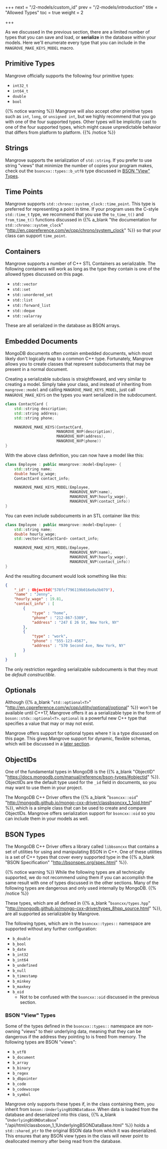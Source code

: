 +++
next = "/2-models/custom_id"
prev = "/2-models/introduction"
title = "Allowed Types"
toc = true
weight = 2

+++

As we discussed in the previous section, there are a limited number of types that you can save and load, or **serialize** in the database within your models. Here we'll enumerate every type that you can include in the `MANGROVE_MAKE_KEYS_MODEL` macro.

## Primitive Types

Mangrove officially supports the following four primitive types:

* `int32_t`
* `int64_t`
* `double`
* `bool`

{{% notice warning %}}
Mangrove will also accept other primitive types such as `int`, `long`, or `unsigned int`, but we highly recommend that you go with one of the four supported types. Other types will be implicitly cast to one of the four supported types, which might cause unpredictable behavior that differs from platform to platform.
{{% /notice %}}

## Strings

Mangrove supports the serialization of `std::string`. If you prefer to use string "views" that minimize the number of copies your program makes, check out the `bsoncxx::types::b_utf8` type discussed in [BSON "View" Types](/2-models/allowed-types/#bson-view-types).

## Time Points

Mangrove supports `std::chrono::system_clock::time_point`. This type is preferred for representing a point in time. If your program uses the C-style `std::time_t` type, we recommend that you use the `to_time_t()` and `from_time_t()` functions discussed in {{% a_blank "the documentation for `std::chrono::system_clock`" "http://en.cppreference.com/w/cpp/chrono/system_clock" %}} so that your class can support `time_point`.

## Containers

Mangrove supports a number of C++ STL Containers as serializable. The following containers will work as long as the type they contain is one of the allowed types discussed on this page.

* `std::vector`
* `std::set`
* `std::unordered_set`
* `std::list`
* `std::forward_list`
* `std::deque`
* `std::valarray`

These are all serialized in the database as BSON arrays.

## Embedded Documents

MongoDB documents often contain embedded documents, which most likely don't logically map to a common C++ type. Fortunately, Mangrove allows you to create classes that represent subdocuments that may be present in a normal document.

Creating a serializable subclass is straightfoward, and very similar to creating a model. Simply take your class, and instead of inheriting from `mangrove::model` and calling `MANGROVE_MAKE_KEYS_MODEL`, just call `MANGROVE_MAKE_KEYS` on the types you want serialized in the subdocument.

```cpp
class ContactCard {
    std::string description;
    std::string address;
    std::string phone;

    MANGROVE_MAKE_KEYS(ContactCard,
                       MANGROVE_NVP(description),
                       MANGROVE_NVP(address),
                       MANGROVE_NVP(phone))
}
```

With the above class definition, you can now have a model like this:

```cpp
class Employee : public mmangrove::model<Employee> {
    std::string name;
    double hourly_wage;
    ContactCard contact_info;

    MANGROVE_MAKE_KEYS_MODEL(Employee,
                             MANGROVE_NVP(name),
                             MANGROVE_NVP(hourly_wage),
                             MANGROVE_NVP(contact_info))
}
```

You can even include subdocuments in an STL container like this:

```cpp
class Employee : public mmangrove::model<Employee> {
    std::string name;
    double hourly_wage;
    std::vector<ContactCard> contact_info;

    MANGROVE_MAKE_KEYS_MODEL(Employee,
                             MANGROVE_NVP(name),
                             MANGROVE_NVP(hourly_wage),
                             MANGROVE_NVP(contact_info))
}
```

And the resulting document would look something like this:

```json
{
    "_id" : ObjectId("578fcf796119b016e0a3b079"),
    "name" : "Jenny",
    "hourly_wage" : 19.81,
    "contact_info" : [
        {
            "type" : "home",
            "phone" : "212-867-5309",
            "address" : "247 E 26 St, New York, NY"
        },
        {
            "type" : "work",
            "phone" : "555-123-4567",
            "address" : "570 Second Ave, New York, NY"
        }
    ]
}
```

The only restriction regarding serializable subdocuments is that they must be *default constructible*.

## Optionals

Although {{% a_blank "`std::optional<T>`" "http://en.cppreference.com/w/cpp/utility/optional/optional" %}} won't be available until C++17, Mangrove offers it as a serializable type in the form of `boson::stdx::optional<T>`. `optional` is a powerful new C++ type that specifies a value that may or may not exist.

Mangrove offers support for optional types where `T` is a type discussed on this page. This gives Mangrove support for dynamic, flexible schemas, which will be discussed in a [later section](/2-models/dynamic-schemas).

## ObjectIDs

One of the fundamental types in MongoDB is the {{% a_blank "ObjectID" "https://docs.mongodb.com/manual/reference/bson-types/#objectid" %}}. ObjectIDs are the default type used for the `_id` field in documents, so you may want to use them in your project.

The MongoDB C++ Driver offers the {{% a_blank "`bsoncxx::oid`" "http://mongodb.github.io/mongo-cxx-driver/classbsoncxx_1_1oid.html" %}}, which is a simple class that can be used to create and compare ObjectIDs. Mangrove offers serialization support for `bsoncxx::oid` so you can include them in your models as well. 

## BSON Types

The MongoDB C++ Driver offers a library called `libbsoncxx` that contains a set of utilities for using and manipulating BSON in C++. One of these utilities is a set of C++ types that cover every supported type in the {{% a_blank "BSON Specification" "http://bsonspec.org/spec.html" %}}.

{{% notice warning %}}
While the following types are all technically supported, we do not recommend using them if you can accomplish the same result with one of types discussed in the other sections. Many of the following types are dangerous and only used internally by MongoDB.
{{% /notice %}}

These types, which are all defined in {{% a_blank "`bsoncxx/types.hpp`" "http://mongodb.github.io/mongo-cxx-driver/types_8hpp_source.html" %}}, are all supported as serializable by Mangrove.

The following types, which are in the `bsoncxx::types::` namespace are supported without any further configuration:

* `b_double`
* `b_bool`
* `b_date`
* `b_int32`
* `b_int64`
* `b_undefined`
* `b_null`
* `b_timestamp`
* `b_minkey`
* `b_maxkey`
* `b_oid`
    - Not to be confused with the `bsoncxx::oid` discussed in the previous section.

### BSON "View" Types

Some of the types defined in the `bsoncxx::types::` namespace are non-owning "views" to their underlying data, meaning that they can be dangerous if the address they pointing to is freed from memory. The following types are BSON "views":

* `b_utf8`
* `b_document`
* `b_array`
* `b_binary`
* `b_regex`
* `b_dbpointer`
* `b_code`
* `b_codewscope`
* `b_symbol`

Mangrove only supports these types if, in the class containing them, you inherit from `boson::UnderlyingBSONDataBase`. When data is loaded from the database and deserialized into this class, {{% a_blank "`UnderlyingBSONDataBase`" "/api/html/classboson_1_1UnderlyingBSONDataBase.html" %}} holds a `std::shared_ptr` to the original BSON data from which it was deserialized. This ensures that any BSON view types in the class will never point to deallocated memory after being read from the database.

